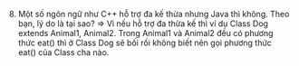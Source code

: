 8. Một số ngôn ngữ như C++ hỗ trợ đa kế thừa nhưng Java thì không. Theo bạn, lý do là tại sao?
=> Vì nếu hỗ trợ đa thừa kế thì ví dụ Class Dog extends Animal1, Animal2. Trong Animal1 và Animal2 đều có phương thức eat()
thì ở Class Dog sẽ bối rối không biết nên gọi phương thức eat() của Class cha nào. 